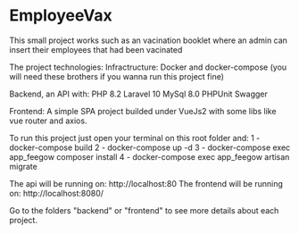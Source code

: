 # EmployeeVax

This small project works such as an vacination booklet where an admin can insert their employees that had been vacinated

The project technologies:
Infractructure: 
Docker and docker-compose (you will need these brothers if you wanna run this project fine)

Backend, an API with:
PHP 8.2
Laravel 10
MySql 8.0
PHPUnit
Swagger

Frontend: 
A simple SPA project builded under VueJs2 with some libs like vue router and axios.

To run this project just open your terminal on this root folder and:
1 - docker-compose build
2 - docker-compose up -d
3 - docker-compose exec app_feegow composer install
4 - docker-compose exec app_feegow artisan migrate

The api will be running on: http://localhost:80 
The frontend will be running on: http://localhost:8080/

Go to the folders "backend" or "frontend" to see more details about each project.

